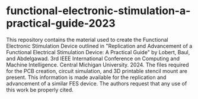# functional-electronic-stimulation-a-practical-guide-2023
This repository contains the material used to create the Functional Electronic Stimulation Device outlined in "Replication and Advancement of a Functional
Electrical Stimulation Device: A Practical Guide" by Lobert, Baul, and Abdelgawad. 3rd IEEE International Conference on Computing and Machine Intelligence. Central Michigan University. 2024. The files required for the PCB creation, circuit simulation, and 
3D printable stencil mount are present. This information is made available for the replication and advancement of a similar FES device. The authors request that any use of this work be properly cited. 
